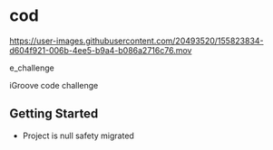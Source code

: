 # cod

https://user-images.githubusercontent.com/20493520/155823834-d604f921-006b-4ee5-b9a4-b086a2716c76.mov

e_challenge

iGroove code challenge

## Getting Started

- Project is null safety migrated
